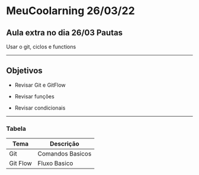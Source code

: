 # MeuCoolarning 26/03/22

## Aula extra no dia 26/03 Pautas

Usar o git, ciclos e functions

___ 

## Objetivos

- Revisar Git e GitFlow

- Revisar funções

- Revisar condicionais 
___

### Tabela

| Tema     | Descrição            |
| -------- | ---------------- |
| Git      | Comandos Basicos |
| Git Flow | Fluxo Basico     |


